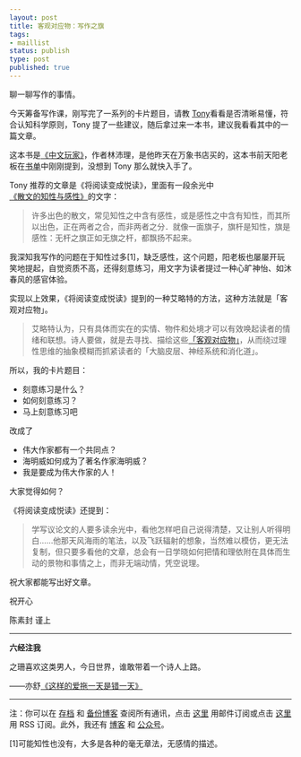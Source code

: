 ```yaml
--- 
layout: post
title: 客观对应物：写作之旗
tags: 
- maillist
status: publish
type: post
published: true
---
```



聊一聊写作的事情。

今天筹备写作课，刚写完了一系列的卡片题目，请教 [Tony](http://www.tonyyet.com/)看看是否清晰易懂，符合认知科学原则，Tony 提了一些建议，随后拿过来一本书，建议我看看其中的一篇文章。

这本书是[《中文玩家》](http://book.douban.com/subject/26281361/)，作者林沛理，是他昨天在万象书店买的，这本书前天阳老板在[书单](http://www.douban.com/doulist/43871208/)中刚刚提到，没想到 Tony 那么就快入手了。

Tony 推荐的文章是《将阅读变成悦读》，里面有一段余光中[《散文的知性与感性》](http://www.xici.net/d108373684.htm)的文字：

>许多出色的散文，常见知性之中含有感性，或是感性之中含有知性，而其所以出色，正在两者之合，而非两者之分．就像一面旗子，旗杆是知性，旗是感性：无杆之旗正如无旗之杆，都飘扬不起来。

我深知我写作的问题在于知性过多[1]，缺乏感性，这个问题，阳老板也屡屡开玩笑地提起，自觉资质不高，还得刻意练习，用文字为读者提过一种心旷神怡、如沐春风的感官体验。

实现以上效果，《将阅读变成悦读》提到的一种艾略特的方法，这种方法就是「客观对应物」。

>艾略特认为，只有具体而实在的实情、物件和处境才可以有效唤起读者的情绪和联想。诗人要做，就是去寻找、描绘这些[「客观对应物」](http://xuewen.cnki.net/R2006063160000226.html)，从而绕过理性思维的抽象模糊而抓紧读者的「大脑皮层、神经系统和消化道」。

所以，我的卡片题目：

- 刻意练习是什么？
- 如何刻意练习？
- 马上刻意练习吧

改成了

- 伟大作家都有一个共同点？
- 海明威如何成为了著名作家海明威？
- 我是要成为伟大作家的人！

大家觉得如何？

《将阅读变成悦读》还提到：

>学写议论文的人要多读余光中，看他怎样吧自己说得清楚，又让别人听得明白……他那天风海雨的笔法，以及飞跃辐射的想象，当然难以模仿，更无法复制，但只要多看他的文章，总会有一日学晓如何把情和理依附在具体而生动的景物和事情之上，而非无端动情，凭空说理。

祝大家都能写出好文章。

祝开心

陈素封 谨上

----

**六经注我**

之珊喜欢这类男人，今日世界，谁敢带着一个诗人上路。

——亦舒[《这样的爱拖一天是错一天》](http://book.douban.com/subject/1322320/)


----

注：你可以在 [存档](http://tinyletter.com/cnfeat/archive) 和 [备份博客](mesule.com) 查阅所有通讯，点击 [这里](http://tinyletter.com/cnfeat) 用邮件订阅或点击  [这里](http://mesule.com/feed/) 用 RSS 订阅。此外，我还有 [博客](cnfeat.com) 和 [公众号](http://t.cn/RGaif2N)。









[1]可能知性也没有，大多是各种的毫无章法，无感情的描述。

